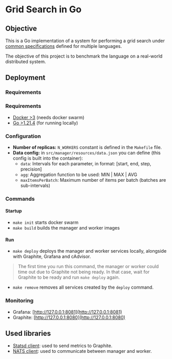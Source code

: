 # Grid Search in Go

## Objective

This is a Go implementation of a system for performing a grid search under [common specifications](https://github.com/tpf-concurrent-benchmarks/docs/tree/main/grid_search) defined for multiple languages.

The objective of this project is to benchmark the language on a real-world distributed system.

## Deployment

### Requirements

### Requirements

- [Docker >3](https://www.docker.com/) (needs docker swarm)
- [Go >1.21.4](https://golang.org/) (for running locally)

### Configuration

- **Number of replicas:** `N_WORKERS` constant is defined in the `Makefile` file.
- **Data config:** in `src/manager/resources/data.json` you can define (this config is built into the container):
  - `data`: Intervals for each parameter, in format: [start, end, step, precision]
  - `agg`: Aggregation function to be used: MIN | MAX | AVG
  - `maxItemsPerBatch`: Maximum number of items per batch (batches are sub-intervals)

### Commands

#### Startup

- `make init` starts docker swarm
- `make build` builds the manager and worker images

#### Run

- `make deploy` deploys the manager and worker services locally, alongside with Graphite, Grafana and cAdvisor.
> The first time you run this command, the manager or worker could time out due to Graphite not being ready. In that case,
> wait for Graphite to be ready and run `make deploy` again.

- `make remove` removes all services created by the `deploy` command.

### Monitoring

- Grafana: [http://127.0.0.1:8081](http://127.0.0.1:8081)
- Graphite: [http://127.0.0.1:8080](http://127.0.0.1:8080)

## Used libraries

- [Statsd client](https://github.com/cactus/go-statsd-client): used to send metrics to Graphite.
- [NATS client](https://github.com/nats-io/nats.go): used to communicate between manager and worker.
